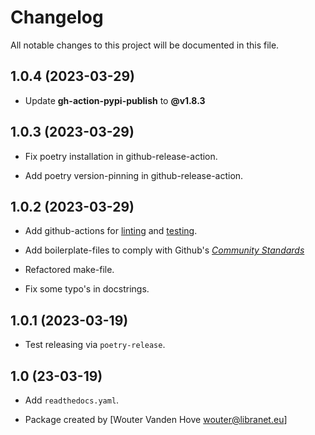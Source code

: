 # Changelog

All notable changes to this project will be documented in this file.




## 1.0.4 (2023-03-29)

- Update **gh-action-pypi-publish** to **@v1.8.3**


## 1.0.3 (2023-03-29)

- Fix poetry installation in github-release-action.

- Add poetry version-pinning in github-release-action.


## 1.0.2 (2023-03-29)

- Add github-actions for [linting](https://github.com/libranet/autoadd-bindir/actions/workflows/linting.yaml) and [testing](https://github.com/libranet/autoadd-bindir/actions/workflows/testing.yaml).
- Add boilerplate-files to comply with Github's [_Community Standards_](https://github.com/libranet/autoadd-bindir/community)

- Refactored make-file.

- Fix some typo's in docstrings.




## 1.0.1 (2023-03-19)

- Test releasing via ``poetry-release``.


## 1.0 (23-03-19)

- Add ``readthedocs.yaml``.

- Package created by [Wouter Vanden Hove <wouter@libranet.eu>]
